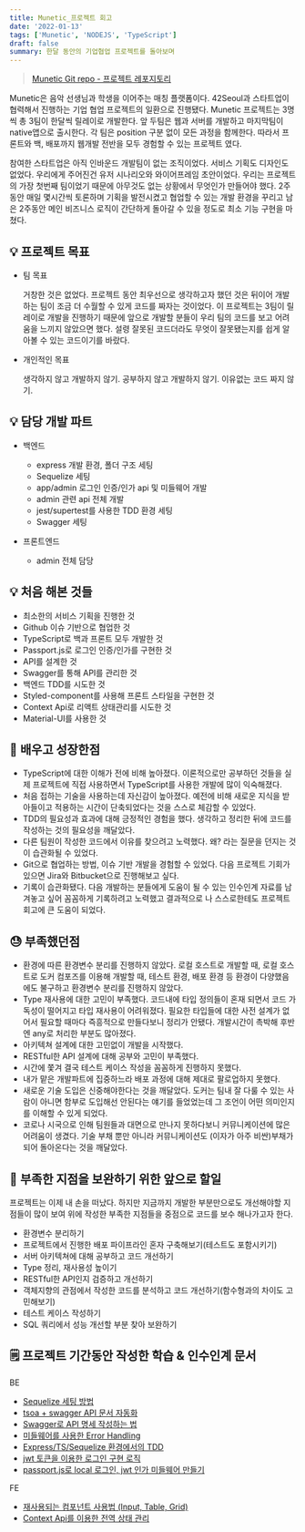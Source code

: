 ```yaml
---
title: Munetic_프로젝트 회고
date: '2022-01-13'
tags: ['Munetic', 'NODEJS', 'TypeScript']
draft: false
summary: 한달 동안의 기업협업 프로젝트를 돌아보며
---
```


> [Munetic Git repo - 프로젝트 레포지토리](https://github.com/innovationacademy-kr/slabs-munetic)

Munetic은 음악 선생님과 학생을 이어주는 매칭 플랫폼이다. 42Seoul과 스타트업이 협력해서 진행하는 기업 협업 프로젝트의 일환으로 진행됐다. Munetic 프로젝트는 3명씩 총 3팀이 한달씩 릴레이로 개발한다. 앞 두팀은 웹과 서버를 개발하고 마지막팀이 native앱으로 출시한다. 각 팀은 position 구분 없이 모든 과정을 함께한다. 따라서 프론트와 백, 배포까지 웹개발 전반을 모두 경험할 수 있는 프로젝트 였다.

참여한 스타트업은 아직 인바운드 개발팀이 없는 조직이었다. 서비스 기획도 디자인도 없었다. 우리에게 주어진건 유저 시나리오와 와이어프레임 초안이었다. 우리는 프로젝트의 가장 첫번째 팀이었기 때문에 아무것도 없는 상황에서 무엇인가 만들어야 했다. 2주동안 매일 몇시간씩 토론하며 기획을 발전시켰고 협업할 수 있는 개발 환경을 꾸리고 남은 2주동안 메인 비즈니스 로직이 간단하게 돌아갈 수 있을 정도로 최소 기능 구현을 마쳤다.

## 💡 프로젝트 목표

- 팀 목표

  거창한 것은 없었다. 프로젝트 동안 최우선으로 생각하고자 했던 것은 뒤이어 개발하는 팀이 조금 더 수월할 수 있게 코드를 짜자는 것이었다. 이 프로젝트는 3팀이 릴레이로 개발을 진행하기 때문에 앞으로 개발할 분들이 우리 팀의 코드를 보고 어려움을 느끼지 않았으면 했다. 설령 잘못된 코드더라도 무엇이 잘못됐는지를 쉽게 알아볼 수 있는 코드이기를 바랐다.

- 개인적인 목표

  생각하지 않고 개발하지 않기. 공부하지 않고 개발하지 않기. 이유없는 코드 짜지 않기.

## 💡 담당 개발 파트

- 백엔드

  - express 개발 환경, 폴더 구조 세팅
  - Sequelize 세팅
  - app/admin 로그인 인증/인가 api 및 미들웨어 개발
  - admin 관련 api 전체 개발
  - jest/supertest를 사용한 TDD 환경 세팅
  - Swagger 세팅

- 프론트엔드
  - admin 전체 담당

## 💡 처음 해본 것들

- 최소한의 서비스 기획을 진행한 것
- Github 이슈 기반으로 협업한 것
- TypeScript로 백과 프론트 모두 개발한 것
- Passport.js로 로그인 인증/인가를 구현한 것
- API를 설계한 것
- Swagger를 통해 API를 관리한 것
- 백엔드 TDD를 시도한 것
- Styled-component를 사용해 프론트 스타일을 구현한 것
- Context Api로 리액트 상태관리를 시도한 것
- Material-UI를 사용한 것

## 🚀 배우고 성장한점

- TypeScript에 대한 이해가 전에 비해 높아졌다. 이론적으로만 공부하던 것들을 실제 프로젝트에 직접 사용하면서 TypeScript를 사용한 개발에 많이 익숙해졌다.
- 처음 접하는 기술을 사용하는데 자신감이 높아졌다. 예전에 비해 새로운 지식을 받아들이고 적용하는 시간이 단축되었다는 것을 스스로 체감할 수 있었다.
- TDD의 필요성과 효과에 대해 긍정적인 경험을 했다. 생각하고 정리한 뒤에 코드를 작성하는 것의 필요성을 깨달았다.
- 다른 팀원이 작성한 코드에서 이유를 찾으려고 노력했다. 왜? 라는 질문을 던지는 것이 습관화될 수 있었다.
- Git으로 협업하는 방법, 이슈 기반 개발을 경험할 수 있었다. 다음 프로젝트 기회가 있으면 Jira와 Bitbucket으로 진행해보고 싶다.
- 기록이 습관화됐다. 다음 개발하는 분들에게 도움이 될 수 있는 인수인계 자료를 남겨놓고 싶어 꼼꼼하게 기록하려고 노력했고 결과적으로 나 스스로한테도 프로젝트 회고에 큰 도움이 되었다.

## 😓 부족했던점

- 환경에 따른 환경변수 분리를 진행하지 않았다. 로컬 호스트로 개발할 때, 로컬 호스트로 도커 컴포즈를 이용해 개발할 때, 테스트 환경, 배포 환경 등 환경이 다양했음에도 불구하고 환경변수 분리를 진행하지 않았다.
- Type 재사용에 대한 고민이 부족했다. 코드내에 타입 정의들이 혼재 되면서 코드 가독성이 떨어지고 타입 재사용이 어려워졌다. 필요한 타입들에 대한 사전 설계가 없어서 필요할 때마다 즉흥적으로 만들다보니 정리가 안됐다. 개발시간이 촉박해 후반엔 any로 처리한 부분도 많아졌다.
- 아키텍쳐 설계에 대한 고민없이 개발을 시작했다.
- RESTful한 API 설계에 대해 공부와 고민이 부족했다.
- 시간에 쫓겨 결국 테스트 케이스 작성을 꼼꼼하게 진행하지 못했다.
- 내가 맡은 개발파트에 집중하느라 배포 과정에 대해 제대로 팔로업하지 못했다.
- 새로운 기술 도입은 신중해야한다는 것을 깨달았다. 도커는 팀내 잘 다룰 수 있는 사람이 아니면 함부로 도입해선 안된다는 얘기를 들었었는데 그 조언이 어떤 의미인지를 이해할 수 있게 되었다.
- 코로나 시국으로 인해 팀원들과 대면으로 만나지 못하다보니 커뮤니케이션에 많은 어려움이 생겼다. 기술 부채 뿐만 아니라 커뮤니케이션도 (이자가 아주 비싼)부채가 되어 돌아온다는 것을 깨달았다.

## 💪 부족한 지점을 보완하기 위한 앞으로 할일

프로젝트는 이제 내 손을 떠났다. 하지만 지금까지 개발한 부분만으로도 개선해야할 지점들이 많이 보여 위에 작성한 부족한 지점들을 중점으로 코드를 보수 해나가고자 한다.

- 환경변수 분리하기
- 프로젝트에서 진행한 배포 파이프라인 혼자 구축해보기(테스트도 포함시키기)
- 서버 아키텍쳐에 대해 공부하고 코드 개선하기
- Type 정리, 재사용성 높이기
- RESTful한 API인지 검증하고 개선하기
- 객체지향의 관점에서 작성한 코드를 분석하고 코드 개선하기(함수형과의 차이도 고민해보기)
- 테스트 케이스 작성하기
- SQL 쿼리에서 성능 개선할 부분 찾아 보완하기

## 🗒 프로젝트 기간동안 작성한 학습 & 인수인계 문서

BE

- [Sequelize 세팅 방법](https://chaeinp.vercel.app/blog/Nodejs/11_Sequelize%20Setting)
- [tsoa + swagger API 문서 자동화](https://chaeinp.vercel.app/blog/Nodejs/10_tsoa+swqgger)
- [Swagger로 API 명세 작성하는 법](https://chaeinp.vercel.app/blog/Nodejs/10_tsoa+swqgger)
- [미들웨어를 사용한 Error Handling](https://chaeinp.vercel.app/blog/Munetic/03_error_handling)
- [Express/TS/Sequelize 환경에서의 TDD](https://chaeinp.vercel.app/blog/Munetic/03_error_handling)
- [jwt 토큰을 이용한 로그인 구현 로직](https://chaeinp.vercel.app/blog/Munetic/05_login)
- [passport.js로 local 로그인, jwt 인가 미들웨어 만들기](https://chaeinp.vercel.app/blog/Munetic/06_passport)

FE

- [재사용되는 컴포넌트 사용법 (Input, Table, Grid)](https://chaeinp.vercel.app/blog/Munetic/07_components)
- [Context Api를 이용한 전역 상태 관리](https://chaeinp.vercel.app/blog/Munetic/08_ContextApi)
